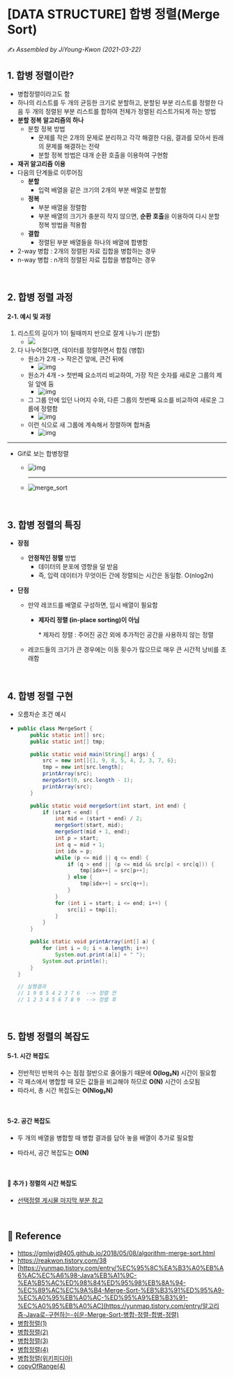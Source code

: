 # [DATA STRUCTURE] 합병 정렬(Merge Sort)

:writing_hand: *Assembled by JiYoung-Kwon (2021-03-22)* 



## 1. 합병 정렬이란?

- 병합정렬이라고도 함
- 하나의 리스트를 두 개의 균등한 크기로 분할하고, 분할된 부분 리스트를 정렬한 다음 두 개의 정렬된 부분 리스트를 합하여 전체가 정렬된 리스트가되게 하는 방법
- **분할 정복 알고리즘의 하나**
  * 분할 정복 방법
    * 문제를 작은 2개의 문제로 분리하고 각각 해결한 다음, 결과를 모아서 원래의 문제를 해결하는 전략
    * 분할 정복 방법은 대개 순환 호출을 이용하여 구현함
- **재귀 알고리즘 이용**
- 다음의 단계들로 이루어짐
  - **분할**
    - 입력 배열을 같은 크기의 2개의 부분 배열로 분할함
  - **정복**
    - 부분 배열을 정렬함
    - 부분 배열의 크기가 충분히 작지 않으면, **순환 호출**을 이용하여 다시 분할 정복 방법을 적용함
  - **결합**
    - 정렬된 부분 배열들을 하나의 배열에 합병함
- 2-way 병합 : 2개의 정렬된 자료 집합을 병합하는 경우
- n-way 병합 : n개의 정렬된 자료 집합을 병합하는 경우

<br/>

## 2. 합병 정렬 과정

#### 2-1. 예시 및 과정

1. 리스트의 길이가 1이 될때까지 반으로 잘게 나누기 (분할)
   * ![](https://github.com/fake-developers/1st/raw/JYJ-08/JYJ/resources/merge1.png)
2. 다 나누어졌다면, 데이터를 정렬하면서 합침 (병합)
   - 원소가 2개 -> 작은건 앞에, 큰건 뒤에
     - ![img](https://github.com/fake-developers/1st/raw/JYJ-08/JYJ/resources/merge2.png)
   - 원소가 4개 -> 첫번째 요소끼리 비교하여, 가장 작은 숫자를 새로운 그룹의 제일 앞에 둠
     - ![img](https://github.com/fake-developers/1st/raw/JYJ-08/JYJ/resources/merge4.png)
   - 그 그룹 안에 있던 나머지 수와, 다른 그룹의 첫번째 요소를 비교하여 새로운 그룹에 정렬함
     - ![img](https://github.com/fake-developers/1st/raw/JYJ-08/JYJ/resources/merge5.png)
   - 이런 식으로 새 그룹에 계속해서 정렬하며 합쳐줌
     - ![img](https://github.com/fake-developers/1st/raw/JYJ-08/JYJ/resources/merge9.png)

***

* Gif로 보는 합병정렬

  * ![img](https://github.com/fake-developers/1st/raw/JYJ-08/JYJ/resources/merge.gif)

    ***

  * ![merge_sort](https://user-images.githubusercontent.com/61674527/111326074-99a41c00-86af-11eb-9f32-af3d639ada40.gif)

<br/>

## 3. 합병 정렬의 특징

* **장점**

  - **안정적인 정렬** 방법
    - 데이터의 분포에 영향을 덜 받음
    - 즉, 입력 데이터가 무엇이든 간에 정렬되는 시간은 동일함. O(nlog2n)

* **단점**

  - 만약 레코드를 배열로 구성하면, 임시 배열이 필요함

    - **제자리 정렬 (in-place sorting)이 아님**

      \* 제자리 정렬 : 주어진 공간 외에 추가적인 공간을 사용하지 않는 정렬

  - 레코드들의 크기가 큰 경우에는 이동 횟수가 많으므로 매우 큰 시간적 낭비를 초래함

<br/>

## 4. 합병 정렬 구현

* 오름차순 조건 예시

* ```java
  public class MergeSort {
      public static int[] src;
      public static int[] tmp;
  
      public static void main(String[] args) {
          src = new int[]{1, 9, 8, 5, 4, 2, 3, 7, 6};
          tmp = new int[src.length];
          printArray(src);
          mergeSort(0, src.length - 1);
          printArray(src);
      }
  
      public static void mergeSort(int start, int end) {
          if (start < end) {
              int mid = (start + end) / 2;
              mergeSort(start, mid);
              mergeSort(mid + 1, end);
              int p = start;
              int q = mid + 1;
              int idx = p;
              while (p <= mid || q <= end) {
                  if (q > end || (p <= mid && src[p] < src[q])) {
                      tmp[idx++] = src[p++];
                  } else {
                      tmp[idx++] = src[q++];
                  }
              }
              for (int i = start; i <= end; i++) {
                  src[i] = tmp[i];
              }
          }
      }
  
      public static void printArray(int[] a) {
          for (int i = 0; i < a.length; i++)
              System.out.print(a[i] + " ");
          System.out.println();
      }
  }
  
  // 실행결과
  // 1 9 8 5 4 2 3 7 6  --> 정렬 전
  // 1 2 3 4 5 6 7 8 9  --> 정렬 후
  ```


<br/>

## 5. 합병 정렬의 복잡도

#### 5-1. 시간 복잡도

- 전반적인 반복의 수는 점점 절반으로 줄어들기 때문에 **O(log₂N)** 시간이 필요함
- 각 패스에서 병합할 때 모든 값들을 비교해야 하므로 **O(N)** 시간이 소모됨
- 따라서, 총 시간 복잡도는 **O(Nlog₂N)**

<br/>

#### 5-2. 공간 복잡도

- 두 개의 배열을 병합할 때 병합 결과를 담아 놓을 배열이 추가로 필요함

- 따라서, 공간 복잡도는 **O(N)**

<br/>

#### :pushpin: 추가 ) 정렬의 시간 복잡도

* [선택정렬 게시물 마지막 부분 참고](./%5BDATA%20STRUCTURE%5D%20선택정렬(Selection%20Sort).md)

<br/>

## :page_with_curl: Reference

- https://gmlwjd9405.github.io/2018/05/08/algorithm-merge-sort.html
- https://reakwon.tistory.com/38
- [https://yunmap.tistory.com/entry/%EC%95%8C%EA%B3%A0%EB%A6%AC%EC%A6%98-Java%EB%A1%9C-%EA%B5%AC%ED%98%84%ED%95%98%EB%8A%94-%EC%89%AC%EC%9A%B4-Merge-Sort-%EB%B3%91%ED%95%A9-%EC%A0%95%EB%A0%AC-%ED%95%A9%EB%B3%91-%EC%A0%95%EB%A0%AC](https://yunmap.tistory.com/entry/알고리즘-Java로-구현하는-쉬운-Merge-Sort-병합-정렬-합병-정렬)
- [병합정렬(1)](https://www.daleseo.com/sort-merge/)
- [병합정렬(2)](https://yunmap.tistory.com/entry/알고리즘-Java로-구현하는-쉬운-Merge-Sort-병합-정렬-합병-정렬)
- [병합정렬(3)](https://gmlwjd9405.github.io/2018/05/08/algorithm-merge-sort.html)
- [병합정렬(4)](https://velog.io/@rachell_lee/알고리즘정렬-합병-정렬)
- [병합정렬(위키피디아)](https://dpdpwl.tistory.com/18)
- [copyOfRange(4)](https://m.blog.naver.com/PostView.nhn?blogId=rain483&logNo=220589477455&proxyReferer=https:%2F%2Fwww.google.com%2F)